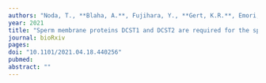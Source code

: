 ```yaml
---
authors: "Noda, T., **Blaha, A.**, Fujihara, Y., **Gert, K.R.**, Emori, C., **Deneke, V.E.**, Oura, S., **Berent, S.**, Kodani, M., **Panser, K., Cabrera-Quio, L.E., Pauli, A.#**, Ikawa. M.#"
year: 2021
title: "Sperm membrane proteins DCST1 and DCST2 are required for the sperm-egg fusion process in mice and fish"
journal: bioRxiv
pages: 
doi: "10.1101/2021.04.18.440256"
pubmed: 
abstract: ""
---
```

